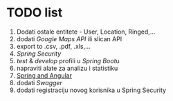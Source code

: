 # TODO list

1. Dodati ostale entitete - User, Location, Ringed,...
2. dodati *Google Maps API* ili slican API
3. export to .csv, .pdf, .xls,...
4. *Spring Security*
5. *test* & *develop* profili u *Spring Boot*u 
6. napraviti alate za analizu i statistiku
7. [Spring and Angular](https://www.mendeley.com/reference-manager/reader-v2/1c800836-e145-399a-bcbb-00b966adc6cb/10bc37b4-a68b-bf37-1d97-a7da7c7e7eb3)
8. dodati *Swagger*
9. dodati registraciju novog korisnika u Spring Security
